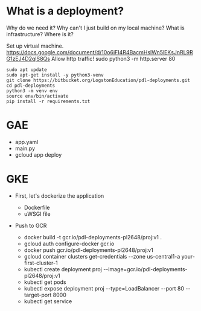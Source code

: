 # What is a deployment?
Why do we need it? Why can't I just build on my local machine? 
What is infrastructure? Where is it?

Set up virtual machine.
https://docs.google.com/document/d/10o6iFI4R4BacmHsIWn5lEKsJnRL9RG1zEJ4D2qlS8Qs
Allow http traffic!
sudo python3 -m http.server 80

    sudo apt update
    sudo apt-get install -y python3-venv
    git clone https://bitbucket.org/LogstonEducation/pdl-deployments.git
    cd pdl-deployments
    python3 -m venv env
    source env/bin/activate
    pip install -r requirements.txt

# GAE

- app.yaml
- main.py
- gcloud app deploy

# GKE

- First, let's dockerize the application
  - Dockerfile
  - uWSGI file

- Push to GCR
  - docker build -t gcr.io/pdl-deployments-pl2648/proj:v1 .
  - gcloud auth configure-docker gcr.io
  - docker push gcr.io/pdl-deployments-pl2648/proj:v1
  - gcloud container clusters get-credentials --zone us-central1-a your-first-cluster-1 
  - kubectl create deployment proj --image=gcr.io/pdl-deployments-pl2648/proj:v1
  - kubectl get pods
  - kubectl expose deployment proj --type=LoadBalancer --port 80 --target-port 8000
  - kubectl get service

